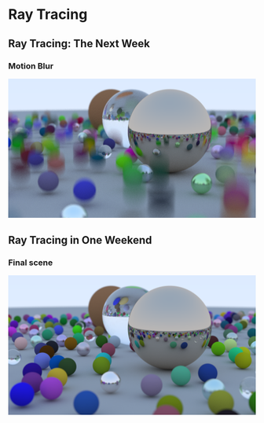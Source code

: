 # Ray Tracing

## Ray Tracing: The Next Week
### Motion Blur
![Motion blur](images/motion_blur.png)

## Ray Tracing in One Weekend
### Final scene
![1000 samples per pixel render](images/1000_samples_per_pixel.png)
